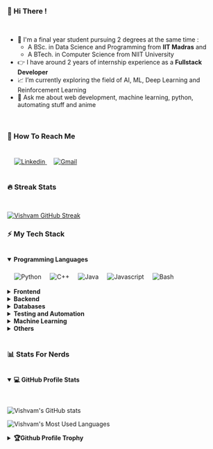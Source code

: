 ### 👋 Hi There !

<br>

- 📗 I'm a final year student pursuing 2 degrees at the same time :
  - A BSc. in Data Science and Programming from **IIT Madras** and
  - A BTech. in Computer Science from NIIT University
- 👉 I have around 2 years of internship experience as a **Fullstack Developer**
- 📈 I’m currently exploring the field of AI, ML, Deep Learning and Reinforcement Learning
- 💬 Ask me about web development, machine learning, python, automating stuff and anime

<br>

### 📲 How To Reach Me

<br>

<a href="www.linkedin.com/in/s-vishvam">
    <img style="margin: 0.4rem 0rem 0rem 1rem;"
    src="https://img.shields.io/badge/linkedin-%230077B5.svg?style=for-the-badge&logo=linkedin&logoColor=white" 
    alt="Linkedin">
</a>
<a href="mailto:s.vishvam1025@gmail.com">
    <img style="margin: 0.4rem 0rem 0rem 1rem;"
    src="https://img.shields.io/badge/Gmail-D14836?style=for-the-badge&logo=gmail&logoColor=white" 
    alt="Gmail">
</a>

<br>
<br>

### 🔥 Streak Stats

<br>

 [![Vishvam GitHub Streak](https://streak-stats.demolab.com?user=Vishvam10&theme=transparent&border_radius=4)](https://git.io/streak-stats) 

### ⚡ My Tech Stack 

<br>

<details open>
    <summary><b>Programming Languages</b></summary>
    <div>
        <br>
        <img style="margin: 0.4rem 0rem 0rem 1rem;"
        src="https://img.shields.io/badge/python-3670A0?style=for-the-badge&logo=python&logoColor=ffdd54" 
        alt="Python">
        <img style="margin: 0.4rem 0rem 0rem 1rem;"
        src="https://img.shields.io/badge/c++-%2300599C.svg?style=for-the-badge&logo=c%2B%2B&logoColor=white" 
        alt="C++">
        <img style="margin: 0.4rem 0rem 0rem 1rem;"
        src="https://img.shields.io/badge/java-%23ED8B00.svg?style=for-the-badge&logo=java&logoColor=white" 
        alt="Java">
        <img style="margin: 0.4rem 0rem 0rem 1rem;"
        src="https://img.shields.io/badge/javascript-%23323330.svg?style=for-the-badge&logo=javascript&logoColor=%23F7DF1E" 
        alt="Javascript">
        <img style="margin: 0.4rem 0rem 0rem 1rem;"
        src="https://img.shields.io/badge/shell_script-%23121011.svg?style=for-the-badge&logo=gnu-bash&logoColor=white" 
        alt="Bash">
    </div>
    <br>
</details>

<details>
    <summary><b>Frontend</b></summary>
    <br>
    <b>👉 Markup, Templating and Styling</b>
    <div>
        <br>
        <img style="margin: 0.4rem 0rem 0rem 1rem;"
        src="https://img.shields.io/badge/HTML5-E34F26?style=for-the-badge&logo=html5&logoColor=white" 
        alt="HTML5">
        <img style="margin: 0.4rem 0rem 0rem 1rem;"
        src="https://img.shields.io/badge/CSS3-1572B6?style=for-the-badge&logo=css3&logoColor=white" 
        alt="CSS3">
        <img style="margin: 0.4rem 0rem 0rem 1rem;"
        src="https://img.shields.io/badge/SASS-hotpink.svg?style=for-the-badge&logo=SASS&logoColor=white" 
        alt="SASS">
        <img style="margin: 0.4rem 0rem 0rem 1rem;"
        src="https://img.shields.io/badge/bootstrap-%23563D7C.svg?style=for-the-badge&logo=bootstrap&logoColor=white">
        <img style="margin: 0.4rem 0rem 0rem 1rem;"
        src="https://img.shields.io/badge/tailwindcss-%2338B2AC.svg?style=for-the-badge&logo=tailwind-css&logoColor=white" 
        alt="TailwindCSS">
        <img style="margin: 0.4rem 0rem 0rem 1rem;"
        src="https://img.shields.io/badge/Markdown-000000?style=for-the-badge&logo=markdown&logoColor=white" 
        alt="Markdown">
        <img style="margin: 0.4rem 0rem 0rem 1rem;"
        src="https://img.shields.io/badge/latex-%23008080.svg?style=for-the-badge&logo=latex&logoColor=white" 
        alt="LaTeX">
        <img style="margin: 0.4rem 0rem 0rem 1rem;"
        src="https://img.shields.io/badge/Pug-FFF?style=for-the-badge&logo=pug&logoColor=A86454" 
        alt="Pug Template">
        <img style="margin: 0.4rem 0rem 0rem 1rem;"
        src="https://img.shields.io/badge/jinja-white.svg?style=for-the-badge&logo=jinja&logoColor=black" 
        alt="Jinja Template">
    </div>
    <br>
    <b>👉 JavaScript Frameworks</b>
    <div>        
        <br>
        <img style="margin: 0.4rem 0rem 0rem 1rem;"
        src="https://img.shields.io/badge/jquery-%230769AD.svg?style=for-the-badge&logo=jquery&logoColor=white" 
        alt="jQuery">
        <img style="margin: 0.4rem 0rem 0rem 1rem;"
        src="https://img.shields.io/badge/React-20232A?style=for-the-badge&logo=react&logoColor=61DAFB" 
        alt="React">
        <img style="margin: 0.4rem 0rem 0rem 1rem;"
        src="https://img.shields.io/badge/React_Router-CA4245?style=for-the-badge&logo=react-router&logoColor=white" 
        alt="React Router">
        <img style="margin: 0.4rem 0rem 0rem 1rem;"
        src="https://img.shields.io/badge/Vue.js-35495E?style=for-the-badge&logo=vuedotjs&logoColor=4FC08D" 
        alt="Vue">
        <img style="margin: 0.4rem 0rem 0rem 1rem;"
        src="https://img.shields.io/badge/Redux-593D88?style=for-the-badge&logo=redux&logoColor=white" 
        alt="Redux">
        <img style="margin: 0.4rem 0rem 0rem 1rem;"
        src="https://img.shields.io/badge/Socket.io-black?style=for-the-badge&logo=socket.io&badgeColor=010101">
        <img style="margin: 0.4rem 0rem 0rem 1rem;"
        src="https://img.shields.io/badge/Babel-F9DC3e?style=for-the-badge&logo=babel&logoColor=black" 
        alt="Babel">
    </div>
    <br>
    <b>👉 Libraries</b>
    <div>  
        <br>      
        <img style="margin: 0.4rem 0rem 0rem 1rem;"
        src="https://img.shields.io/badge/p5%20js-ED225D?style=for-the-badge&logo=p5dotjs&logoColor=white" 
        alt="p5.js">
        <img style="margin: 0.4rem 0rem 0rem 1rem;"
        src="https://img.shields.io/badge/chart.js-F5788D.svg?style=for-the-badge&logo=chart.js&logoColor=white" 
        alt="Chart.js">
    </div>
    <br>
</details>

<details>
    <summary><b>Backend</b></summary>
    <div>
        <br>
        <img style="margin: 0.4rem 0rem 0rem 1rem;"
        src="https://img.shields.io/badge/node.js-6DA55F?style=for-the-badge&logo=node.js&logoColor=white" 
        alt="Node.js">
        <img style="margin: 0.4rem 0rem 0rem 1rem;"
        src="https://img.shields.io/badge/express.js-%23404d59.svg?style=for-the-badge&logo=express&logoColor=%2361DAFB" 
        alt="Express.js">
        <img style="margin: 0.4rem 0rem 0rem 1rem;"
        src="https://img.shields.io/badge/flask-%23000.svg?style=for-the-badge&logo=flask&logoColor=white" 
        alt="Flask">
        <img style="margin: 0.4rem 0rem 0rem 1rem;"
        src="https://img.shields.io/badge/gunicorn-%298729.svg?style=for-the-badge&logo=gunicorn&logoColor=white" 
        alt="Gunicorn">
    </div>
    <br>
</details>
    
<details>
    <summary><b>Databases</b></summary>
    <div>
        <br>
        <img style="margin: 0.4rem 0rem 0rem 1rem;"
        src="https://img.shields.io/badge/MongoDB-%234ea94b.svg?style=for-the-badge&logo=mongodb&logoColor=white" 
        alt="MongoDB">
        <img style="margin: 0.4rem 0rem 0rem 1rem;"
        src="https://img.shields.io/badge/postgres-%23316192.svg?style=for-the-badge&logo=postgresql&logoColor=white" 
        alt="PostgreSQL">
        <img style="margin: 0.4rem 0rem 0rem 1rem;"
        src="https://img.shields.io/badge/sqlite-%2307405e.svg?style=for-the-badge&logo=sqlite&logoColor=white" 
        alt="SQLite">
        <img style="margin: 0.4rem 0rem 0rem 1rem;"
        src="https://img.shields.io/badge/redis-%23DD0031.svg?style=for-the-badge&logo=redis&logoColor=white" 
        alt="Redis">
    </div>
    <br>
</details>
    
<details>
    <summary><b>Testing and Automation</b></summary>
    <div>
        <br>
        <img style="margin: 0.4rem 0rem 0rem 1rem;"
        src="https://img.shields.io/badge/-jest-%23C21325?style=for-the-badge&logo=jest&logoColor=white" 
        alt="Jest">
        <img style="margin: 0.4rem 0rem 0rem 1rem;"
        src="https://img.shields.io/badge/Selenium-43B02A?style=for-the-badge&logo=Selenium&logoColor=white" 
        alt="Selenium">
    </div>
    <br>
</details>

<details>
    <summary><b>Machine Learning</b></summary>
    <div>
        <br>
        <img style="margin: 0.4rem 0rem 0rem 1rem;"
        src="https://img.shields.io/badge/numpy-%23013243.svg?style=for-the-badge&logo=numpy&logoColor=white" 
        alt="Numpy">
        <img style="margin: 0.4rem 0rem 0rem 1rem;"
        src="https://img.shields.io/badge/pandas-%23150458.svg?style=for-the-badge&logo=pandas&logoColor=white" 
        alt="Pandas">
        <img style="margin: 0.4rem 0rem 0rem 1rem;"
        src="https://img.shields.io/badge/scikit--learn-%23F7931E.svg?style=for-the-badge&logo=scikit-learn&logoColor=white" 
        alt="Scikit-Learn">
        <img style="margin: 0.4rem 0rem 0rem 1rem;"
        src="https://img.shields.io/badge/Matplotlib-%23ffffff.svg?style=for-the-badge&logo=Matplotlib&logoColor=black" 
        alt="Matplotlib">
        <img style="margin: 0.4rem 0rem 0rem 1rem;"
        src="https://img.shields.io/badge/PyTorch-%23EE4C2C.svg?style=for-the-badge&logo=PyTorch&logoColor=white" 
        alt="PyTorch">
        <img style="margin: 0.4rem 0rem 0rem 1rem;"
        src="https://img.shields.io/badge/TensorFlow-%23FF6F00.svg?style=for-the-badge&logo=TensorFlow&logoColor=white" 
        alt="TensorFlow">
        <img style="margin: 0.4rem 0rem 0rem 1rem;"
        src="https://img.shields.io/badge/jupyter-%23FA0F00.svg?style=for-the-badge&logo=jupyter&logoColor=white" 
        alt="Jupyter Notebook">
    </div>
    <br>
</details>

<details>
    <summary><b>Others</b></summary>
    <br>
    <b>👉 Text Editors and IDEs</b>
    <br>
    <div>
        <br>
        <img style="margin: 0.4rem 0rem 0rem 1rem;"
        src="https://img.shields.io/badge/git-%23F05033.svg?style=for-the-badge&logo=git&logoColor=white" 
        alt="Git">
        <img style="margin: 0.4rem 0rem 0rem 1rem;"
        src="https://img.shields.io/badge/github-%23121011.svg?style=for-the-badge&logo=github&logoColor=white" 
        alt="GitHub">
        <img style="margin: 0.4rem 0rem 0rem 1rem;"
        src="https://img.shields.io/badge/Visual%20Studio%20Code-0078d7.svg?style=for-the-badge&logo=visual-studio-code&logoColor=white" 
        alt="Visual Studio Code">
        <img style="margin: 0.4rem 0rem 0rem 1rem;"
        src="https://img.shields.io/badge/Atom-%2366595C.svg?style=for-the-badge&logo=atom&logoColor=white" 
        alt="Atom">
        <img style="margin: 0.4rem 0rem 0rem 1rem;"
        src="https://img.shields.io/badge/Replit-DD1200?style=for-the-badge&logo=Replit&logoColor=white" 
        alt="Replit">
        <img style="margin: 0.4rem 0rem 0rem 1rem;"
        src="https://img.shields.io/badge/CodePen-white?style=for-the-badge&logo=codepen&logoColor=black" 
        alt="Codepen">
    </div>
    <br>
    <b>👉 Development Tools</b>
    <div>
        <br>
        <img style="margin: 0.4rem 0rem 0rem 1rem;"
        src="https://img.shields.io/badge/Postman-FF6C37?style=for-the-badge&logo=postman&logoColor=white" 
        alt="Postman">
        <img style="margin: 0.4rem 0rem 0rem 1rem;"
        src="https://img.shields.io/badge/Insomnia-black?style=for-the-badge&logo=insomnia&logoColor=5849BE" 
        alt="Insomnia">
        <img style="margin: 0.4rem 0rem 0rem 1rem;"
        src="https://img.shields.io/badge/-Swagger-%23Clojure?style=for-the-badge&logo=swagger&logoColor=white" 
        alt="Swagger">
    </div>
    <br>
    <b>👉 Version Control, Deployment and Cloud-Related Tools</b>
    <div>
        <br>
        <img style="margin: 0.4rem 0rem 0rem 1rem;"
        src="https://img.shields.io/badge/heroku-%23430098.svg?style=for-the-badge&logo=heroku&logoColor=white" 
        alt="Heroku">
        <img style="margin: 0.4rem 0rem 0rem 1rem;"
        src="https://img.shields.io/badge/netlify-%23000000.svg?style=for-the-badge&logo=netlify&logoColor=#00C7B7" 
        alt="Netlify">
        <img style="margin: 0.4rem 0rem 0rem 1rem;"
        src="https://img.shields.io/badge/vercel-%23000000.svg?style=for-the-badge&logo=vercel&logoColor=white" 
        alt="Vercel">
        <img style="margin: 0.4rem 0rem 0rem 1rem;"
        src="https://img.shields.io/badge/GoogleCloud-%234285F4.svg?style=for-the-badge&logo=google-cloud&logoColor=white" 
        alt="Google Cloud Platform">
    </div>
    <br>
    <b>👉 Productivity Tools</b>
    <div>
        <br>
        <img style="margin: 0.4rem 0rem 0rem 1rem;"
        src="https://img.shields.io/badge/jira-%230A0FFF.svg?style=for-the-badge&logo=jira&logoColor=white" 
        alt="Jira">
        <img style="margin: 0.4rem 0rem 0rem 1rem;"
        src="https://img.shields.io/badge/Notion-%23000000.svg?style=for-the-badge&logo=notion&logoColor=white" 
        alt="Notion">
    </div>
</details>

<br>

### 📊 Stats For Nerds

<br>
<details open>
  <br>
  <summary><b>💻 GitHub Profile Stats</b></summary>
  <br>
      
  ![Vishvam's GitHub stats](https://github-readme-stats.vercel.app/api?username=vishvam10&theme=transparent&show_icons=true)

  ![Vishvam's Most Used Languages](https://github-readme-stats.vercel.app/api/top-langs/?username=Vishvam10&layout=compact&theme=transparent)
  
</details>

<!-- <details open>
  <br>
  <summary><b>💪 Recent GitHub Activity</b></summary>
  <br>
  <div>
    <a href="https://activity-graph.herokuapp.com/graph?username=Vishvam10&bg_color=ffffff&color=979797&line=0969da&point=064b9f&area=true">
      <img src="https://activity-graph.herokuapp.com/graph?username=Vishvam10&bg_color=ffffff&color=979797&line=0969da&point=064b9f&area=true"
           alt="Github Streak Stats">
    </a>
  </div>
</details> -->

<details close>
  <br>
  <summary><b>🏆Github Profile Trophy</b></summary>
  <br>
  <div>
    <a href="https://github-profile-trophy.vercel.app/?username=Vishvam10&theme=juicyfresh&no-frame=true&column=4&&margin-w=20&no-bg=true">
      <img src="https://github-profile-trophy.vercel.app/?username=Vishvam10&theme=juicyfresh&no-frame=true&column=4&&margin-w=20&no-bg=true">
    </a>
  </div>
</details>
